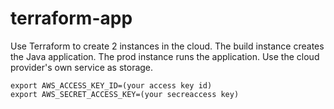 # terraform-app
Use Terraform to create 2 instances in the cloud. The build instance creates the Java application. The prod instance runs the application. Use the cloud provider's own service as storage.

```
export AWS_ACCESS_KEY_ID=(your access key id)
export AWS_SECRET_ACCESS_KEY=(your secreaccess key)
```